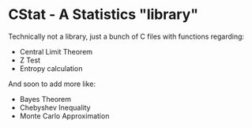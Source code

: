 # CStat - A Statistics "library"

Technically not a library, just a bunch of C files with functions regarding:
- Central Limit Theorem
- Z Test
- Entropy calculation

And soon to add more like:
- Bayes Theorem
- Chebyshev Inequality
- Monte Carlo Approximation